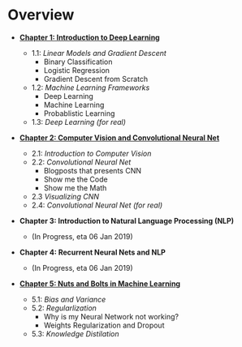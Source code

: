
# Overview

- [**Chapter 1: Introduction to Deep Learning**](https://github.com/datasciencesg/workshops/tree/master/LearnItYourself/Beginners/Chapter1.md)
  - 1.1: *Linear Models and Gradient Descent*
    - Binary Classification
    - Logistic Regression
    - Gradient Descent from Scratch
  - 1.2: *Machine Learning Frameworks*
    - Deep Learning
    - Machine Learning
    - Probablistic Learning
  - 1.3: *Deep Learning (for real)*

- [**Chapter 2: Computer Vision and Convolutional Neural Net**](https://github.com/datasciencesg/workshops/tree/master/LearnItYourself/Beginners/Chapter2.md)
  - 2.1: *Introduction to Computer Vision*
  - 2.2: *Convolutional Neural Net*
    - Blogposts that presents CNN
    - Show me the Code
    - Show me the Math
  - 2.3 *Visualizing CNN*
  - 2.4: *Convolutional Neural Net (for real)*
  
  
- **Chapter 3: Introduction to Natural Language Processing (NLP)** 
  - (In Progress, eta 06 Jan 2019)
 
 
- **Chapter 4: Recurrent Neural Nets and NLP** 
  - (In Progress, eta 06 Jan 2019)
 
 
- [**Chapter 5: Nuts and Bolts in Machine Learning**](https://github.com/datasciencesg/workshops/tree/master/LearnItYourself/Beginners/Chapter5.md)
  - 5.1: *Bias and Variance*
  - 5.2: *Regularlization*
    - Why is my Neural Network not working?
    - Weights Regularization and Dropout
  - 5.3: *Knowledge Distilation*

